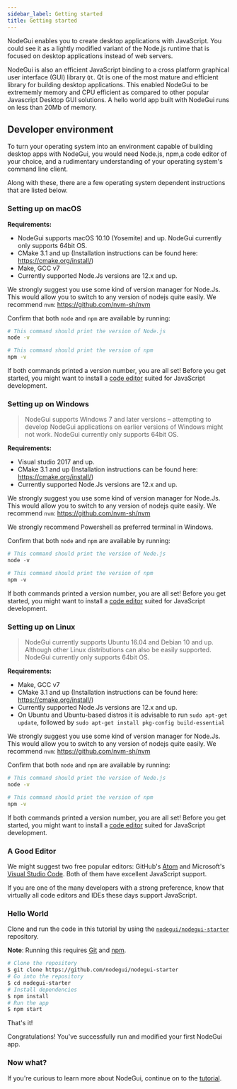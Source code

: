 ```yaml
---
sidebar_label: Getting started
title: Getting started
---
```


NodeGui enables you to create desktop applications with JavaScript. You could see it
as a lightly modified variant of the Node.js runtime that is focused on desktop applications
instead of web servers.

NodeGui is also an efficient JavaScript binding to a cross platform graphical user interface
(GUI) library `Qt`. Qt is one of the most mature and efficient library for building desktop applications.
This enabled NodeGui to be extrememly memory and CPU efficient as compared to other popular Javascript Desktop GUI solutions. A hello world app built with NodeGui runs on less than 20Mb of memory.

## Developer environment

To turn your operating system into an environment capable of building desktop apps with NodeGui, you would need Node.js, npm,a code editor of your choice, and a rudimentary understanding of your operating system's command line client.

Along with these, there are a few operating system dependent instructions that are listed below.

### Setting up on macOS

**Requirements:**

- NodeGui supports macOS 10.10 (Yosemite) and up. NodeGui currently only supports 64bit OS.
- CMake 3.1 and up (Installation instructions can be found here: https://cmake.org/install/)
- Make, GCC v7
- Currently supported Node.Js versions are 12.x and up.

We strongly suggest you use some kind of version manager for Node.Js. This would allow you to switch to any version of nodejs quite easily. We recommend `nvm`: https://github.com/nvm-sh/nvm

Confirm that both `node` and `npm` are available by running:

```sh
# This command should print the version of Node.js
node -v

# This command should print the version of npm
npm -v
```

If both commands printed a version number, you are all set! Before you get
started, you might want to install a [code editor](#a-good-editor) suited
for JavaScript development.

### Setting up on Windows

> NodeGui supports Windows 7 and later versions – attempting to develop NodeGui
> applications on earlier versions of Windows might not work. NodeGui currently only supports 64bit OS.

**Requirements:**

- Visual studio 2017 and up.
- CMake 3.1 and up (Installation instructions can be found here: https://cmake.org/install/)
- Currently supported Node.Js versions are 12.x and up.

We strongly suggest you use some kind of version manager for Node.Js. This would allow you to switch to any version of nodejs quite easily. We recommend `nvm`: https://github.com/nvm-sh/nvm

We strongly recommend Powershell as preferred terminal in Windows.

Confirm that both `node` and `npm` are available by running:

```powershell
# This command should print the version of Node.js
node -v

# This command should print the version of npm
npm -v
```

If both commands printed a version number, you are all set! Before you get
started, you might want to install a [code editor](#a-good-editor) suited
for JavaScript development.

### Setting up on Linux

> NodeGui currently supports Ubuntu 16.04 and Debian 10 and up. Although other Linux distributions can also be easily supported. NodeGui currently only supports 64bit OS.

**Requirements:**

- Make, GCC v7
- CMake 3.1 and up (Installation instructions can be found here: https://cmake.org/install/)
- Currently supported Node.Js versions are 12.x and up.
- On Ubuntu and Ubuntu-based distros it is advisable to run `sudo apt-get update`, followed by `sudo apt-get install pkg-config build-essential`

We strongly suggest you use some kind of version manager for Node.Js. This would allow you to switch to any version of nodejs quite easily. We recommend `nvm`: https://github.com/nvm-sh/nvm

Confirm that both `node` and `npm` are available by running:

```sh
# This command should print the version of Node.js
node -v

# This command should print the version of npm
npm -v
```

If both commands printed a version number, you are all set! Before you get
started, you might want to install a [code editor](#a-good-editor) suited
for JavaScript development.

### A Good Editor

We might suggest two free popular editors:
GitHub's [Atom][atom] and Microsoft's [Visual Studio Code][code]. Both of
them have excellent JavaScript support.

If you are one of the many developers with a strong preference, know that
virtually all code editors and IDEs these days support JavaScript.

[code]: https://code.visualstudio.com/
[atom]: https://atom.io/

### Hello World

Clone and run the code in this tutorial by using the
[`nodegui/nodegui-starter`][quick-start] repository.

**Note**: Running this requires [Git](https://git-scm.com) and [npm](https://www.npmjs.com/).

```sh
# Clone the repository
$ git clone https://github.com/nodegui/nodegui-starter
# Go into the repository
$ cd nodegui-starter
# Install dependencies
$ npm install
# Run the app
$ npm start
```

That's it!

Congratulations! You've successfully run and modified your first NodeGui app.

### Now what?

If you're curious to learn more about NodeGui, continue on to the [tutorial](tutorial.md).

[quick-start]: https://github.com/nodegui/nodegui-starter
